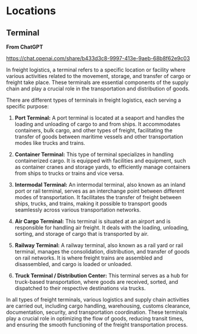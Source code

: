 # Locations

## Terminal

**From ChatGPT**

https://chat.openai.com/share/b433d3c8-9997-413e-9aeb-68b8f62e9c03

In freight logistics, a terminal refers to a specific location or facility where various activities related to the movement, storage, and transfer of cargo or freight take place. These terminals are essential components of the supply chain and play a crucial role in the transportation and distribution of goods.

There are different types of terminals in freight logistics, each serving a specific purpose:

1. **Port Terminal:** A port terminal is located at a seaport and handles the loading and unloading of cargo to and from ships. It accommodates containers, bulk cargo, and other types of freight, facilitating the transfer of goods between maritime vessels and other transportation modes like trucks and trains.

2. **Container Terminal:** This type of terminal specializes in handling containerized cargo. It is equipped with facilities and equipment, such as container cranes and storage yards, to efficiently manage containers from ships to trucks or trains and vice versa.

3. **Intermodal Terminal:** An intermodal terminal, also known as an inland port or rail terminal, serves as an interchange point between different modes of transportation. It facilitates the transfer of freight between ships, trucks, and trains, making it possible to transport goods seamlessly across various transportation networks.

4. **Air Cargo Terminal:** This terminal is situated at an airport and is responsible for handling air freight. It deals with the loading, unloading, sorting, and storage of cargo that is transported by air.

5. **Railway Terminal:** A railway terminal, also known as a rail yard or rail terminal, manages the consolidation, distribution, and transfer of goods on rail networks. It is where freight trains are assembled and disassembled, and cargo is loaded or unloaded.

6. **Truck Terminal / Distribution Center:** This terminal serves as a hub for truck-based transportation, where goods are received, sorted, and dispatched to their respective destinations via trucks.

In all types of freight terminals, various logistics and supply chain activities are carried out, including cargo handling, warehousing, customs clearance, documentation, security, and transportation coordination. These terminals play a crucial role in optimizing the flow of goods, reducing transit times, and ensuring the smooth functioning of the freight transportation process.
